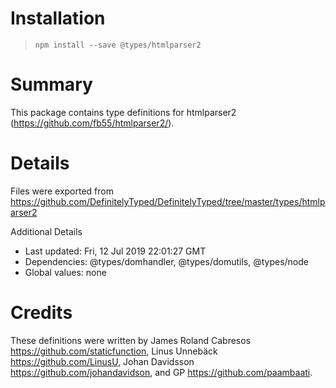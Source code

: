 # Installation
> `npm install --save @types/htmlparser2`

# Summary
This package contains type definitions for htmlparser2 (https://github.com/fb55/htmlparser2/).

# Details
Files were exported from https://github.com/DefinitelyTyped/DefinitelyTyped/tree/master/types/htmlparser2

Additional Details
 * Last updated: Fri, 12 Jul 2019 22:01:27 GMT
 * Dependencies: @types/domhandler, @types/domutils, @types/node
 * Global values: none

# Credits
These definitions were written by James Roland Cabresos <https://github.com/staticfunction>, Linus Unnebäck <https://github.com/LinusU>, Johan Davidsson <https://github.com/johandavidson>, and GP <https://github.com/paambaati>.
